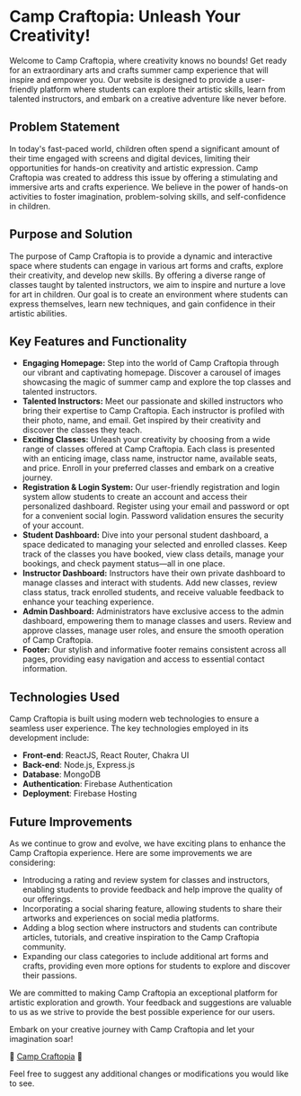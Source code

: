 # Camp Craftopia: Unleash Your Creativity!

Welcome to Camp Craftopia, where creativity knows no bounds! Get ready for an extraordinary arts and crafts summer camp experience that will inspire and empower you. Our website is designed to provide a user-friendly platform where students can explore their artistic skills, learn from talented instructors, and embark on a creative adventure like never before.

## Problem Statement

In today's fast-paced world, children often spend a significant amount of their time engaged with screens and digital devices, limiting their opportunities for hands-on creativity and artistic expression. Camp Craftopia was created to address this issue by offering a stimulating and immersive arts and crafts experience. We believe in the power of hands-on activities to foster imagination, problem-solving skills, and self-confidence in children.

## Purpose and Solution

The purpose of Camp Craftopia is to provide a dynamic and interactive space where students can engage in various art forms and crafts, explore their creativity, and develop new skills. By offering a diverse range of classes taught by talented instructors, we aim to inspire and nurture a love for art in children. Our goal is to create an environment where students can express themselves, learn new techniques, and gain confidence in their artistic abilities.

## Key Features and Functionality

- **Engaging Homepage:** Step into the world of Camp Craftopia through our vibrant and captivating homepage. Discover a carousel of images showcasing the magic of summer camp and explore the top classes and talented instructors.
- **Talented Instructors:** Meet our passionate and skilled instructors who bring their expertise to Camp Craftopia. Each instructor is profiled with their photo, name, and email. Get inspired by their creativity and discover the classes they teach.
- **Exciting Classes:** Unleash your creativity by choosing from a wide range of classes offered at Camp Craftopia. Each class is presented with an enticing image, class name, instructor name, available seats, and price. Enroll in your preferred classes and embark on a creative journey.
- **Registration & Login System:** Our user-friendly registration and login system allow students to create an account and access their personalized dashboard. Register using your email and password or opt for a convenient social login. Password validation ensures the security of your account.
- **Student Dashboard:** Dive into your personal student dashboard, a space dedicated to managing your selected and enrolled classes. Keep track of the classes you have booked, view class details, manage your bookings, and check payment status—all in one place.
- **Instructor Dashboard:** Instructors have their own private dashboard to manage classes and interact with students. Add new classes, review class status, track enrolled students, and receive valuable feedback to enhance your teaching experience.
- **Admin Dashboard:** Administrators have exclusive access to the admin dashboard, empowering them to manage classes and users. Review and approve classes, manage user roles, and ensure the smooth operation of Camp Craftopia.
- **Footer:** Our stylish and informative footer remains consistent across all pages, providing easy navigation and access to essential contact information.

## Technologies Used

Camp Craftopia is built using modern web technologies to ensure a seamless user experience. The key technologies employed in its development include:

- **Front-end**: ReactJS, React Router, Chakra UI
- **Back-end**: Node.js, Express.js
- **Database**: MongoDB
- **Authentication**: Firebase Authentication
- **Deployment**: Firebase Hosting

## Future Improvements

As we continue to grow and evolve, we have exciting plans to enhance the Camp Craftopia experience. Here are some improvements we are considering:

- Introducing a rating and review system for classes and instructors, enabling students to provide feedback and help improve the quality of our offerings.
- Incorporating a social sharing feature, allowing students to share their artworks and experiences on social media platforms.
- Adding a blog section where instructors and students can contribute articles, tutorials, and creative inspiration to the Camp Craftopia community.
- Expanding our class categories to include additional art forms and crafts, providing even more options for students to explore and discover their passions.

We are committed to making Camp Craftopia an exceptional platform for artistic exploration and growth. Your feedback and suggestions are valuable to us as we strive to provide the best possible experience for our users.

Embark on your creative journey with Camp Craftopia and let your imagination soar!

🌟 [Camp Craftopia](https://camp-craftopia.web.app/) 🌟

Feel free to suggest any additional changes or modifications you would like to see.
